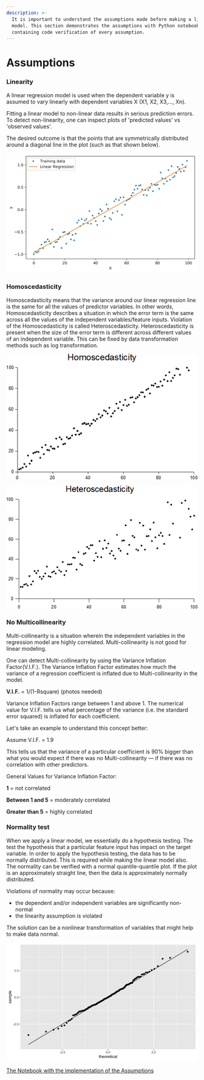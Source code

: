```yaml
---
description: >-
  It is important to understand the assumptions made before making a linear
  model. This section demonstrates the assumptions with Python notebook
  containing code verification of every assumption.
---
```


# Assumptions

### **Linearity** 

A linear regression model is used when the dependent variable y is assumed to vary linearly with dependent variables X \(X1, X2, X3,..., Xn\).

Fitting a linear model to non-linear data results in serious prediction errors. ‌ To detect non-linearity, one can inspect plots of 'predicted values' vs 'observed values'.

The desired outcome is that the points that are symmetrically distributed around a diagonal line in the plot \(such as that shown below\).

![](../../.gitbook/assets/image%20%2814%29.png)

### **Homoscedasticity**

Homoscedasticity means that the variance around our linear regression line is the same for all the values of predictor variables. In other words, Homoscedasticity describes a situation in which the error term is the same across all the values of the independent variables/feature inputs. Violation of the Homoscedasticity is called Heteroscedasticity. Heteroscedasticity is present when the size of the error term is different across different values of an independent variable. This can be fixed by data transformation methods such as log transformation.

![](../../.gitbook/assets/image%20%2815%29.png)

![](../../.gitbook/assets/image%20%2813%29.png)

### **No Multicollinearity** 

Multi-collinearity is a situation wherein the independent variables in the regression model are highly correlated. Multi-collinearity is not good for linear modeling.

One can detect Multi-collinearity by using the Variance Inflation Factor\(V.I.F.\). The Variance Inflation Factor estimates how much the variance of a regression coefficient is inflated due to Multi-collinearity in the model.

**V.I.F.** = 1/\(1-Rsquare\) \(photos needed\)

Variance Inflation Factors range between 1 and above 1. The numerical value for V.I.F. tells us what percentage of the variance \(i.e. the standard error squared\) is inflated for each coefficient. 

Let's take an example to understand this concept better:

Assume V.I.F. = 1.9 

This tells us that the variance of a particular coefficient is 90% bigger than what you would expect if there was no Multi-collinearity — if there was no correlation with other predictors. 

General Values for Variance Inflation Factor:

**1** = not correlated

**Between 1 and 5** = moderately correlated

**Greater than 5** = highly correlated

### **Normality test**

When we apply a linear model, we essentially do a hypothesis testing. The test the hypothesis that a particular feature input has impact on the target variable. In order to apply the hypothesis testing, the data has to be normally distributed. This is required while making the linear model also. The normality can be verified with a normal quantile-quantile plot. If the plot is an approximately straight line, then the data is approximately normally distributed.

Violations of normality may occur because:  

* the dependent and/or independent variables are significantly non-normal
* the linearity assumption is violated

The solution can be a nonlinear transformation of variables that might help to make data normal.

![](../../.gitbook/assets/image%20%2812%29.png)

[The Notebook with the implementation of the Assumptions](https://colab.research.google.com/drive/1-TLYC_YdscL1CVMPJGxwEzY0tgw7BeqQ?usp=sharing)

